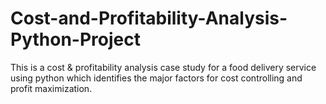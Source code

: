 # Cost-and-Profitability-Analysis-Python-Project
This is a cost &amp; profitability analysis case study for a food delivery service using python which identifies the major factors for cost controlling and profit maximization. 
